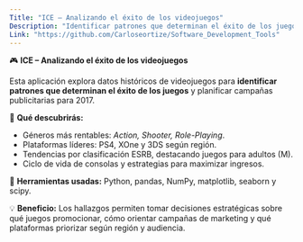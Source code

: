 ```yaml
---
Title: "ICE – Analizando el éxito de los videojuegos"
Description: "Identificar patrones que determinan el éxito de los juegos"
Link: "https://github.com/Carloseortize/Software_Development_Tools"
---
```

🎮 **ICE – Analizando el éxito de los videojuegos**

Esta aplicación explora datos históricos de videojuegos para **identificar patrones que determinan el éxito de los juegos** y planificar campañas publicitarias para 2017.

🔹 **Qué descubrirás:**

* Géneros más rentables: *Action, Shooter, Role-Playing*.
* Plataformas líderes: PS4, XOne y 3DS según región.
* Tendencias por clasificación ESRB, destacando juegos para adultos (M).
* Ciclo de vida de consolas y estrategias para maximizar ingresos.

🔧 **Herramientas usadas:** Python, pandas, NumPy, matplotlib, seaborn y scipy.

💡 **Beneficio:** Los hallazgos permiten tomar decisiones estratégicas sobre qué juegos promocionar, cómo orientar campañas de marketing y qué plataformas priorizar según región y audiencia.
